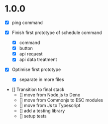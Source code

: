 # 1.0.0
- [x] ping command

- [x] Finish first prototype of schedule command
    - [x] command
    - [x] button
    - [x] api request
    - [x] api data treatment

- [x] Optimise first prototype
    - [x] separate in more files

- [] Transition to final stack
    - [] move from Node.js to Deno
    - [] move from Commonjs to ESC modules
    - [] move from Js to Typescript
    - [] add a testing library
    - [] setup tests